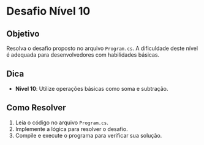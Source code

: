 # Desafio Nível 10

## Objetivo
Resolva o desafio proposto no arquivo `Program.cs`. A dificuldade deste nível é adequada para desenvolvedores com habilidades básicas.

## Dica
- **Nível 10**: Utilize operações básicas como soma e subtração.

## Como Resolver
1. Leia o código no arquivo `Program.cs`.
2. Implemente a lógica para resolver o desafio.
3. Compile e execute o programa para verificar sua solução.
